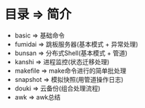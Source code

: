 # 目录 => 简介
* basic => 基础命令
* fumidai => 跳板服务器(基本模式 + 异常处理)
* bunsan => 分布式Shell(基本模式 + 管道)
* kanshi => 进程监控(状态迁移处理)
* makefile => make命令进行的简单批处理
* snapshot => 模拟快照(用管道操作日志)
* douki => 云备份(组合处理流程)
* awk => awk总结
